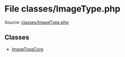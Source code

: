 File classes/ImageType.php
=========

Source: [classes/ImageType.php](https://github.com/PrestaShop/PrestaShop/blob/1.6.0.10/classes/ImageType.php)


Classes
-------

* [ImageTypeCore](class.ImageTypeCore.md)

